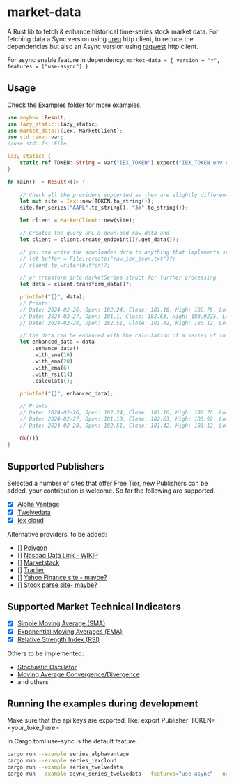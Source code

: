 # market-data

A Rust lib to fetch & enhance historical time-series stock market data.
For fetching data a Sync version using [ureq](https://crates.io/crates/ureq) http client, to reduce the dependencies but also an Async version using [reqwest](https://crates.io/crates/reqwest) http client.

For async enable feature in dependency: ```market-data = { version = "*", features = ["use-async"] }```

## Usage

Check the [Examples folder](https://github.com/danrusei/market-data/tree/main/examples) for more examples.

```rust
use anyhow::Result;
use lazy_static::lazy_static;
use market_data::{Iex, MarketClient};
use std::env::var;
//use std::fs::File;

lazy_static! {
    static ref TOKEN: String = var("IEX_TOKEN").expect("IEX_TOKEN env variable is required");
}

fn main() -> Result<()> {
    
    // Check all the providers supported as they are slightly different
    let mut site = Iex::new(TOKEN.to_string());
    site.for_series("AAPL".to_string(), "3m".to_string());

    let client = MarketClient::new(site);

    // Creates the query URL & download raw data and
    let client = client.create_endpoint()?.get_data()?;

    // you can write the downloaded data to anything that implements std::io::Write , in this case a file
    // let buffer = File::create("raw_iex_json.txt")?;
    // client.to_writer(buffer)?;

    // or transform into MarketSeries struct for further processing
    let data = client.transform_data()?;

    println!("{}", data);
    // Prints:
    // Date: 2024-02-26, Open: 182.24, Close: 181.16, High: 182.76, Low: 180.65, Volume: 40867420
    // Date: 2024-02-27, Open: 181.1, Close: 182.63, High: 183.9225, Low: 179.56, Volume: 54318852
    // Date: 2024-02-28, Open: 182.51, Close: 181.42, High: 183.12, Low: 180.13, Volume: 48953940

    // the data can be enhanced with the calculation of a series of indicators
    let enhanced_data = data
        .enhance_data()
        .with_sma(10)
        .with_ema(20)
        .with_ema(6)
        .with_rsi(14)
        .calculate();

    println!("{}", enhanced_data);

    // Prints:
    // Date: 2024-02-26, Open: 182.24, Close: 181.16, High: 182.76, Low: 180.65, Volume: 40867420.00, SMA 10: 183.44, EMA 20: 185.25, EMA 6: 182.72, RSI 14: 30.43,
    // Date: 2024-02-27, Open: 181.10, Close: 182.63, High: 183.92, Low: 179.56, Volume: 54318852.00, SMA 10: 182.99, EMA 20: 185.00, EMA 6: 182.69, RSI 14: 29.80,
    // Date: 2024-02-28, Open: 182.51, Close: 181.42, High: 183.12, Low: 180.13, Volume: 48953940.00, SMA 10: 182.63, EMA 20: 184.66, EMA 6: 182.33, RSI 14: 27.31,

    Ok(())
}
```

## Supported Publishers

Selected a number of sites that offer Free Tier, new Publishers can be added, your contribution is welcome.
So far the following are supported.

* [x] [Alpha Vantage](https://www.alphavantage.co/documentation/)
* [x] [Twelvedata](https://twelvedata.com/docs#time-series)
* [x] [Iex cloud](https://iexcloud.io/docs/api/#rest-how-to)

Alternative providers, to be added:

* [] [Polygon](https://polygon.io/docs/stocks/get_v2_aggs_ticker__stocksticker__range__multiplier___timespan___from___to)
* [] [Nasdaq Data Link - WIKIP](https://data.nasdaq.com/databases/WIKIP#usage)
* [] [Marketstack](https://marketstack.com/documentation#historical_data)
* [] [Tradier](https://documentation.tradier.com/brokerage-api/markets/get-history)
* [] [Yahoo Finance site - maybe?](https://finance.yahoo.com/)
* [] [Stook parse site- maybe?](https://stooq.com/q/d/?s=aapl.us&i=d&d1=20230907&d2=20240229)


## Supported Market Technical Indicators

* [x] [Simple Moving Average (SMA)](https://www.investopedia.com/terms/s/sma.asp)
* [x] [Exponential Moving Averages (EMA)](https://www.investopedia.com/terms/e/ema.asp)
* [x] [Relative Strength Index (RSI)](https://www.investopedia.com/terms/r/rsi.asp)

Others to be implemented:

* [Stochastic Oscillator](https://www.investopedia.com/terms/s/stochasticoscillator.asp)
* [Moving Average Convergence/Divergence](https://www.investopedia.com/terms/m/macd.asp)
* and others


## Running the examples during development

Make sure that the api keys are exported, like: export Publisher_TOKEN=<your_toke_here>

In Cargo.toml use-sync is the default feature.

```bash
cargo run --example series_alphavantage
cargo run --example series_iexcloud
cargo run --example series_twelvedata
cargo run --example async_series_twelvedata --features="use-async" --no-default-features
```



